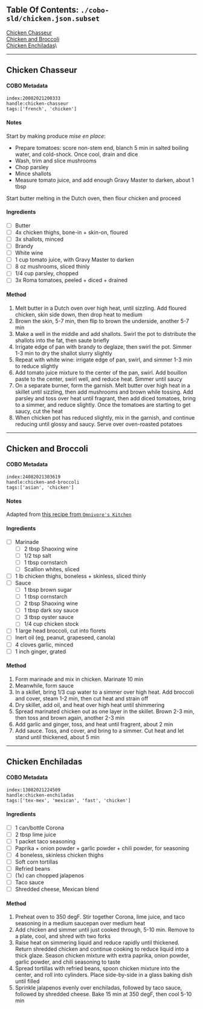 ## Table Of Contents: ```./cobo-sld/chicken.json.subset```

[Chicken Chasseur](#chicken-chasseur)\
[Chicken and Broccoli](#chicken-and-broccoli)\
[Chicken Enchiladas](#chicken-enchiladas)\


 ___ 
## Chicken Chasseur

#### COBO Metadata
```
index:20082021200333
handle:chicken-chasseur
tags:['french', 'chicken']
```

#### Notes
Start by making produce *mise en place*:
 - Prepare tomatoes: score non-stem end, blanch 5 min in salted boiling water, and cold-shock. Once cool, drain and dice
 - Wash, trim and slice mushrooms
 - Chop parsley
 - Mince shallots
 - Measure tomato juice, and add enough Gravy Master to darken, about 1 tbsp

Start butter melting in the Dutch oven, then flour chicken and proceed

#### Ingredients
 - [ ] Butter
 - [ ] 4x chicken thighs, bone-in + skin-on, floured
 - [ ] 3x shallots, minced
 - [ ] Brandy
 - [ ] White wine
 - [ ] 1 cup tomato juice, with Gravy Master to darken
 - [ ] 8 oz mushrooms, sliced thinly
 - [ ] 1/4 cup parsley, chopped
 - [ ] 3x Roma tomatoes, peeled + diced + drained

#### Method
1. Melt butter in a Dutch oven over high heat, until sizzling. Add floured chicken, skin side down, then drop heat to medium
2. Brown the skin, 5-7 min, then flip to brown the underside, another 5-7 min
3. Make a well in the middle and add shallots. Swirl the pot to distribute the shallots into the fat, then saute briefly
4. Irrigate edge of pan with brandy to deglaze, then swirl the pot. Simmer 1-3 min to dry the shallot slurry slightly
5. Repeat with white wine: irrigate edge of pan, swirl, and simmer 1-3 min to reduce slightly
6. Add tomato juice mixture to the center of the pan, swirl. Add bouillon paste to the center, swirl well, and reduce heat. Simmer until saucy
7. On a separate burner, form the garnish. Melt butter over high heat in a skillet until sizzling, then add mushrooms and brown while tossing. Add parsley and toss over heat until fragrant, then add diced tomatoes, bring to a simmer, and reduce slightly. Once the tomatoes are starting to get saucy, cut the heat
8. When chicken pot has reduced slightly, mix in the garnish, and continue reducing until glossy and saucy. Serve over oven-roasted potatoes




 ___ 
## Chicken and Broccoli

#### COBO Metadata
```
index:24082021303619
handle:chicken-and-broccoli
tags:['asian', 'chicken']
```

#### Notes
Adapted from [this recipe from `Omnivore's Kitchen`](https://omnivorescookbook.com/chicken-and-broccoli/)

#### Ingredients
 - [ ] Marinade
   - [ ] 2 tbsp Shaoxing wine
   - [ ] 1/2 tsp salt
   - [ ] 1 tbsp cornstarch
   - [ ] Scallion whites, sliced
 - [ ] 1 lb chicken thighs, boneless + skinless, sliced thinly
 - [ ] Sauce
   - [ ] 1 tbsp brown sugar
   - [ ] 1 tbsp cornstarch
   - [ ] 2 tbsp Shaoxing wine
   - [ ] 1 tbsp dark soy sauce
   - [ ] 3 tbsp oyster sauce
   - [ ] 1/4 cup chicken stock
 - [ ] 1 large head broccoli, cut into florets
 - [ ] Inert oil (eg, peanut, grapeseed, canola)
 - [ ] 4 cloves garlic, minced
 - [ ] 1 inch ginger, grated

#### Method
1. Form marinade and mix in chicken. Marinate 10 min
2. Meanwhile, form sauce
3. In a skillet, bring 1/3 cup water to a simmer over high heat. Add broccoli and cover, steam 1-2 min, then cut heat and strain off
4. Dry skillet, add oil, and heat over high heat until shimmering
5. Spread marinated chicken out as one layer in the skillet. Brown 2-3 min, then toss and brown again, another 2-3 min
6. Add garlic and ginger, toss, and heat until fragrent, about 2 min
7. Add sauce. Toss, and cover, and bring to a simmer. Cut heat and let stand until thickened, about 5 min




 ___ 
## Chicken Enchiladas

#### COBO Metadata
```
index:13082021224509
handle:chicken-enchiladas
tags:['tex-mex', 'mexican', 'fast', 'chicken']
```

#### Ingredients
- [ ] 1 can/bottle Corona
- [ ] 2 tbsp lime juice
- [ ] 1 packet taco seasoning
- [ ] Paprika + onion powder + garlic powder + chili powder, for seasoning
- [ ] 4 boneless, skinless chicken thighs
- [ ] Soft corn tortillas
- [ ] Refried beans
- [ ] (1x) can chopped jalapenos
- [ ] Taco sauce
- [ ] Shredded cheese, Mexican blend

#### Method
1. Preheat oven to 350 degF. Stir together Corona, lime juice, and taco seasoning in a medium saucepan over medium heat
2. Add chicken and simmer until just cooked through, 5-10 min. Remove to a plate, cool, and shred with two forks
3. Raise heat on simmering liquid and reduce rapidly until thickened. Return shredded chicken and continue cooking to reduce liquid into a thick glaze. Season chicken mixture with extra paprika, onion powder, garlic powder, and chili seasoning to taste
4. Spread tortillas with refried beans, spoon chicken mixture into the center, and roll into cylinders. Place side-by-side in a glass baking dish until filled
5. Sprinkle jalapenos evenly over enchiladas, followed by taco sauce, followed by shredded cheese. Bake 15 min at 350 degF, then cool 5-10 min




